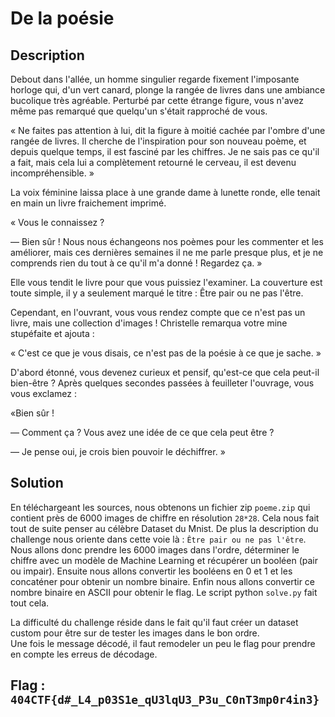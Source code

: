 # De la poésie

## Description

Debout dans l'allée, un homme singulier regarde fixement l'imposante horloge qui, d'un vert canard, plonge la rangée de livres dans une ambiance bucolique très agréable. Perturbé par cette étrange figure, vous n'avez même pas remarqué que quelqu'un s'était rapproché de vous.

« Ne faites pas attention à lui, dit la figure à moitié cachée par l'ombre d'une rangée de livres. Il cherche de l'inspiration pour son nouveau poème, et depuis quelque temps, il est fasciné par les chiffres. Je ne sais pas ce qu'il a fait, mais cela lui a complètement retourné le cerveau, il est devenu incompréhensible. »

La voix féminine laissa place à une grande dame à lunette ronde, elle tenait en main un livre fraichement imprimé.

« Vous le connaissez ?

— Bien sûr ! Nous nous échangeons nos poèmes pour les commenter et les améliorer, mais ces dernières semaines il ne me parle presque plus, et je ne comprends rien du tout à ce qu'il m'a donné ! Regardez ça. »

Elle vous tendit le livre pour que vous puissiez l'examiner. La couverture est toute simple, il y a seulement marqué le titre : Être pair ou ne pas l'être.

Cependant, en l'ouvrant, vous vous rendez compte que ce n'est pas un livre, mais une collection d'images ! Christelle remarqua votre mine stupéfaite et ajouta :

« C'est ce que je vous disais, ce n'est pas de la poésie à ce que je sache. »

D'abord étonné, vous devenez curieux et pensif, qu'est-ce que cela peut-il bien-être ? Après quelques secondes passées à feuilleter l'ouvrage, vous vous exclamez :

«Bien sûr !

— Comment ça ? Vous avez une idée de ce que cela peut être ?

— Je pense oui, je crois bien pouvoir le déchiffrer. »

## Solution

En téléchargeant les sources, nous obtenons un fichier zip `poeme.zip` qui contient près de 6000 images de chiffre en résolution `28*28`. Cela nous fait tout de suite penser au célèbre Dataset du Mnist. De plus la description du challenge nous oriente dans cette voie là : `Être pair ou ne pas l'être`. Nous allons donc prendre les 6000 images dans l'ordre, déterminer le chiffre avec un modèle de Machine Learning et récupérer un booléen (pair ou impair). Ensuite nous allons convertir les booléens en 0 et 1 et les concaténer pour obtenir un nombre binaire. Enfin nous allons convertir ce nombre binaire en ASCII pour obtenir le flag. Le script python `solve.py` fait tout cela.

La difficulté du challenge réside dans le fait qu'il faut créer un dataset custom pour être sur de tester les images dans le bon ordre.  
Une fois le message décodé, il faut remodeler un peu le flag pour prendre en compte les erreus de décodage.

## Flag : `404CTF{d#_L4_p03S1e_qU3lqU3_P3u_C0nT3mp0r4in3}`

